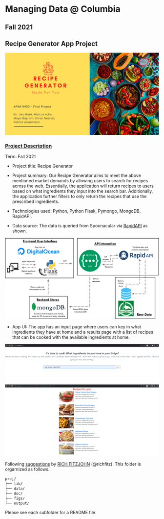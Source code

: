 # Managing Data @ Columbia
## Fall 2021
## Recipe Generator App Project

<img src="figs/logo.png" width="800">

### [Project Description](doc/)

Term: Fall 2021

+ Project title: Recipe Generator

+ Project summary: Our Recipe Generator aims to meet the above mentioned market demands by allowing users to search for recipes across the web. Essentially, the application will return recipes to users based on what ingredients they input into the search bar. Additionally, the application further filters to only return the recipes that use the prescribed ingredients.

+ Technologies used: Python, Python Flask, Pymongo, MongoDB, RapidAPI.

+ Data source: The data is queried from Spoonacular via [RapidAPI](https://rapidapi.com/spoonacular/api/recipe-food-nutrition/) as shown.

<img src="figs/implemented_design.png" width="750">

+ App UI: The app has an input page where users can key in what ingredients they have at home and a results page with a list of recipes that can be cooked with the available ingredients at home.

<img src="figs/app_input.png" width="750">
<img src="figs/app_output.png" width="750">

Following [suggestions](http://nicercode.github.io/blog/2013-04-05-projects/) by [RICH FITZJOHN](http://nicercode.github.io/about/#Team) (@richfitz). This folder is orgarnized as follows.

```
proj/
├── lib/
├── data/
├── doc/
├── figs/
└── output/
```

Please see each subfolder for a README file.
